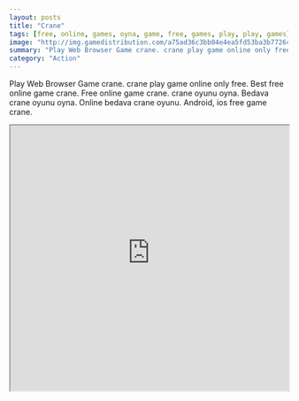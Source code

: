 ```yaml
---
layout: posts
title: "Crane"
tags: [free, online, games, oyna, game, free, games, play, play, games]
image: "http://img.gamedistribution.com/a75ad36c3bb04e4ea5fd53ba3b7726cb.jpg"
summary: "Play Web Browser Game crane. crane play game online only free. Best free online game crane. Free online game crane. crane oyunu oyna. Bedava crane oyunu oyna. Online bedava crane oyunu. Android, ios free game crane."
category: "Action"
---
```


Play Web Browser Game crane. crane play game online only free. Best free online game crane. Free online game crane. crane oyunu oyna. Bedava crane oyunu oyna. Online bedava crane oyunu. Android, ios free game crane.

<iframe width="100%" height="480px;" src="http://flash.gamedistribution.com?game=a75ad36c3bb04e4ea5fd53ba3b7726cb"></iframe>